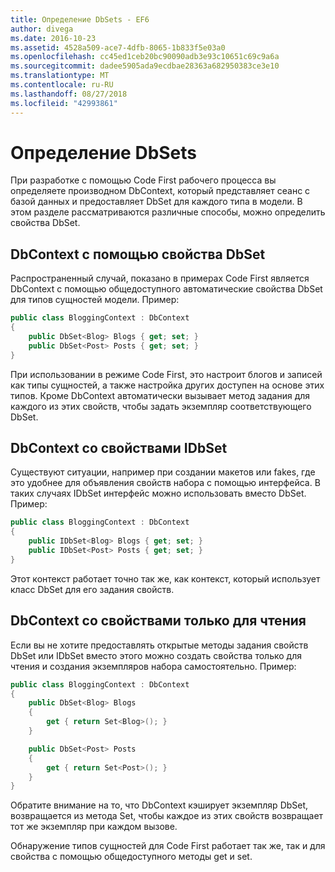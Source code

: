 ```yaml
---
title: Определение DbSets - EF6
author: divega
ms.date: 2016-10-23
ms.assetid: 4528a509-ace7-4dfb-8065-1b833f5e03a0
ms.openlocfilehash: cc45ed1ceb20bc90090adb3e93c10651c69c9a6a
ms.sourcegitcommit: dadee5905ada9ecdbae28363a682950383ce3e10
ms.translationtype: MT
ms.contentlocale: ru-RU
ms.lasthandoff: 08/27/2018
ms.locfileid: "42993861"
---
```

# <a name="defining-dbsets"></a>Определение DbSets
При разработке с помощью Code First рабочего процесса вы определяете производном DbContext, который представляет сеанс с базой данных и предоставляет DbSet для каждого типа в модели. В этом разделе рассматриваются различные способы, можно определить свойства DbSet.  

## <a name="dbcontext-with-dbset-properties"></a>DbContext с помощью свойства DbSet  

Распространенный случай, показано в примерах Code First является DbContext с помощью общедоступного автоматические свойства DbSet для типов сущностей модели. Пример:  

``` csharp
public class BloggingContext : DbContext
{
    public DbSet<Blog> Blogs { get; set; }
    public DbSet<Post> Posts { get; set; }
}
```  

При использовании в режиме Code First, это настроит блогов и записей как типы сущностей, а также настройка других доступен на основе этих типов. Кроме DbContext автоматически вызывает метод задания для каждого из этих свойств, чтобы задать экземпляр соответствующего DbSet.  

## <a name="dbcontext-with-idbset-properties"></a>DbContext со свойствами IDbSet  

Существуют ситуации, например при создании макетов или fakes, где это удобнее для объявления свойств набора с помощью интерфейса. В таких случаях IDbSet интерфейс можно использовать вместо DbSet. Пример:  

``` csharp
public class BloggingContext : DbContext
{
    public IDbSet<Blog> Blogs { get; set; }
    public IDbSet<Post> Posts { get; set; }
}
```  

Этот контекст работает точно так же, как контекст, который использует класс DbSet для его задания свойств.  

## <a name="dbcontext-with-read-only-set-properties"></a>DbContext со свойствами только для чтения  

Если вы не хотите предоставлять открытые методы задания свойств DbSet или IDbSet вместо этого можно создать свойства только для чтения и создания экземпляров набора самостоятельно. Пример:  

``` csharp
public class BloggingContext : DbContext
{
    public DbSet<Blog> Blogs
    {
        get { return Set<Blog>(); }
    }

    public DbSet<Post> Posts
    {
        get { return Set<Post>(); }
    }
}
```  

Обратите внимание на то, что DbContext кэширует экземпляр DbSet, возвращается из метода Set, чтобы каждое из этих свойств возвращает тот же экземпляр при каждом вызове.  

Обнаружение типов сущностей для Code First работает так же, так и для свойства с помощью общедоступного методы get и set.  
